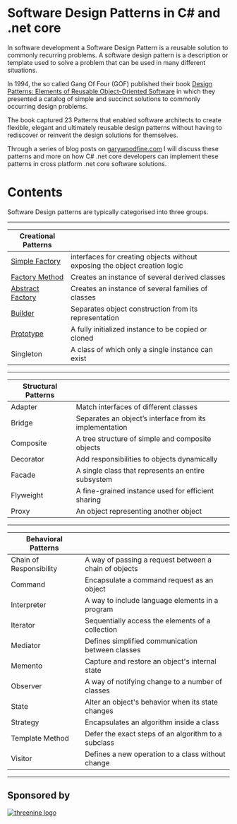 # Software Design Patterns in C# and .net core


In software development a Software Design Pattern is a reusable solution to commonly recurring problems. A software design pattern is a description or template used to solve a problem that can be used in many different situations.

 In 1994, the so called Gang Of Four (GOF) published their book [Design Patterns: Elements of Reusable Object-Oriented Software](https://amzn.to/2Nx1Iq6) in which they presented a catalog of simple and succinct solutions to commonly occurring design problems. 

 The book captured 23 Patterns that enabled software architects to create flexible, elegant and ultimately reusable design patterns without having to rediscover or reinvent the design solutions for themselves.

 Through a series of blog posts on [garywoodfine.com](https://garywoodfine.com) I will discuss these patterns and more on how C# .net core developers can implement these patterns in cross platform .net core software solutions.


# Contents

Software Design patterns are typically categorised into three groups.

--------------------------------------------------------------------------------

|Creational Patterns  |  |
| ----------| ---------------------------------- |
| [Simple Factory](https://garywoodfine.com/simple-factory-pattern/) |interfaces for creating objects without exposing the object creation logic  |
 [Factory Method](https://garywoodfine.com/factory-method-design-pattern/) |	Creates an instance of several derived classes  |
| [Abstract Factory](https://garywoodfine.com/abstract-factory-design-pattern/) |Creates an instance of several families of classes  | 
|[Builder](https://garywoodfine.com/the-builder-pattern-net-core/) |Separates object construction from its representation  | 
| [Prototype](https://garywoodfine.com/the-prototype-design-pattern-c-net-core/) |A fully initialized instance to be copied or cloned  | 
| Singleton |	A class of which only a single instance can exist  | 
---------------------------------------------------------------------------------


|Structural Patterns  |  |
| ----------| ---------------------------------- |
|  Adapter |Match interfaces of different classes | 
| Bridge |Separates an object’s interface from its implementation | 
|Composite |A tree structure of simple and composite objects | 
| Decorator |Add responsibilities to objects dynamically | 
|Facade |A single class that represents an entire subsystem | 
|Flyweight |A fine-grained instance used for efficient sharing | 
|Proxy |An object representing another object | 

------------------------------------------------------------------------------------
 	
 	
|Behavioral Patterns |  |
| ----------| ---------------------------------- |
|Chain of Responsibility|	A way of passing a request between a chain of objects|
|Command|	Encapsulate a command request as an object|
|Interpreter|	A way to include language elements in a program|
|Iterator|	Sequentially access the elements of a collection|
|Mediator|	Defines simplified communication between classes|
|Memento|	Capture and restore an object's internal state|
|Observer|	A way of notifying change to a number of classes|
|State|	Alter an object's behavior when its state changes|
|Strategy|	Encapsulates an algorithm inside a class|
|Template Method|	Defer the exact steps of an algorithm to a subclass|
|Visitor|	Defines a new operation to a class without change|

-----------------------------------------------------------------------------------
## Sponsored by 
[![threenine logo](http://static.threenine.co.uk/img/github_footer.png)](https://threenine.co.uk/)